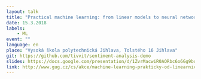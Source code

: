 ```yaml
---
layout: talk
title: "Practical machine learning: from linear models to neural networks"
date: 15.3.2018
labels:
    - ML
event: ""
language: en
place: "Vysoká škola polytechnická Jihlava, Tolstého 16 Jihlava"
git: https://github.com/tivvit/sentiment-analysis-demo
slides: https://docs.google.com/presentation/d/1ZvrMacwiR0AORbc6o6Gg9bo5lkF7oFg5H-3ghRrqZbE/edit?usp=sharing
link: http://www.gug.cz/cs/akce/machine-learning-prakticky-od-linearnich-modelu-po-neuronove-site/terminy/1
---
```

